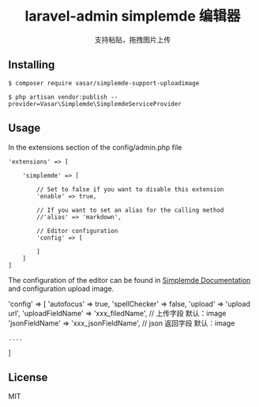 <h1 align="center"> laravel-admin simplemde 编辑器 </h1>

<p align="center">支持粘贴，拖拽图片上传</p>


## Installing

```shell
$ composer require vasar/simplemde-support-uploadimage

$ php artisan vendor:publish --provider=Vasar\Simplemde\SimplemdeServiceProvider
```

## Usage
In the extensions section of the config/admin.php file
```
'extensions' => [

    'simplemde' => [

        // Set to false if you want to disable this extension
        'enable' => true,

        // If you want to set an alias for the calling method
        //'alias' => 'markdown',

        // Editor configuration
        'config' => [

        ]
    ]
]
```

The configuration of the editor can be found in [Simplemde Documentation](https://github.com/sparksuite/simplemde-markdown-editor#configuration) and configuration upload image.

'config' => [
    'autofocus'   => true,
    'spellChecker' => false,
    'upload' => 'upload url',
    'uploadFieldName' => 'xxx_filedName', // 上传字段 默认：image
    'jsonFieldName' => 'xxx_jsonFieldName', // json 返回字段 默认：image
    
    ....
]

## License

MIT
